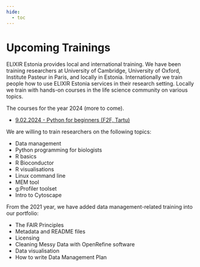 ```yaml
---
hide:
  - toc
---
```

# Upcoming Trainings

ELIXIR Estonia provides local and international training. We have been training
researchers at University of Cambridge, University of Oxford, Institute Pasteur
in Paris, and locally in Estonia. Internationally we train people how to use
ELIXIR Estonia services in their research setting. Locally we train with
hands-on courses in the life science community on various topics.

The courses for the year 2024 (more to come).

* [9.02.2024 - Python for beginners (F2F, Tartu)](https://elixirestonia.github.io/news/2024/01/09/Python_for_beginners_Tartu/)

We are willing to train researchers on the following topics:

* Data management
* Python programming for biologists
* R basics
* R Bioconductor
* R visualisations
* Linux command line
* MEM tool
* g:Profiler toolset
* Intro to Cytoscape

From the 2021 year, we have added data management-related training into our portfolio:

* The FAIR Principles
* Metadata and README files
* Licensing
* Cleaning Messy Data with OpenRefine software
* Data visualisation
* How to write Data Management Plan
